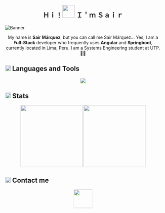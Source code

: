 <h2 align="center">Ｈｉ！<img width="40" src="https://media.tenor.com/SNL9_xhZl9oAAAAi/waving-hand-joypixels.gif"/> Ｉ＇ｍ Ｓａｉｒ</h2>

![Banner](https://media.licdn.com/dms/image/D4E16AQGmPWWq9IsoeQ/profile-displaybackgroundimage-shrink_350_1400/0/1716578919821?e=1721865600&v=beta&t=_860FKy9V4JCuIscW9_Uwqj0QkxT5o257ABLofxLX3I)<br>
<p align="center">My name is <strong>Sair Márquez</strong>, but you can call me Sair Márquez... Yes, I am a <strong>Full-Stack</strong> developer who frequently uses <strong>Angular</strong> and <strong>Springboot</strong>, currently located in Lima, Peru. I am a Systems Engineering student at UTP. 👨‍💻</p>

<h2> <img width="18" src="https://community.gamedev.tv/uploads/db2322/original/3X/e/b/eb0cd23b6f8c73825f4030dee531bed5eaa178c2.gif"/> Languages and Tools</h2>
<p align="center"><img src="https://skillicons.dev/icons?i=angular,html,css,js,bootstrap,tailwind,spring,java,php,typescript,mysql,idea,vscode,git"/></p>

<h2><img width="18" src="https://media.tenor.com/m8ueXkOZi7UAAAAi/sticker-gmail.gif"/> Stats</h2>
<p align="center">
<picture>
  <source height=200 align="center"
    srcset="https://github-readme-stats.vercel.app/api?username=itssos&show_icons=true&theme=dark&card_width=300"
    media="(prefers-color-scheme: dark)"
  />
  <source height=200 align="center"
    srcset="https://github-readme-stats.vercel.app/api?username=itssos&show_icons=true&card_width=300"
    media="(prefers-color-scheme: light), (prefers-color-scheme: no-preference)"
  />
  <img height=200 align="center" src="https://github-readme-stats.vercel.app/api?username=itssos&show_icons=true&card_width=300" />
</picture>

<picture>
  <source height=200 align="center"
    srcset="https://github-readme-stats.vercel.app/api/top-langs/?username=itssos&layout=compact&bg_color=151515&title_color=ffffff&text_color=9f9f9f&card_width=300"
    media="(prefers-color-scheme: dark)"
  />
  <source height=200 align="center"
    srcset="https://github-readme-stats.vercel.app/api/top-langs/?username=itssos&layout=compact&card_width=300"
    media="(prefers-color-scheme: light), (prefers-color-scheme: no-preference)"
  />
  <img height=200 align="center" src="https://github-readme-stats.vercel.app/api/top-langs/?username=itssos&layout=compact&card_width=300" />
</picture>
</p>

<h2><img width="18" src="https://media1.tenor.com/m/aiFLeFGGeXQAAAAC/gmail-pixel-art.gif"/> Contact me </h2>
<div align="center">
  <a target="_blank" href="https://www.linkedin.com/in/sair-marquez-hidalgo/">
	<img height="60" src="https://media1.tenor.com/m/2ZexrTx-QSQAAAAC/linkedin.gif">
  </a>
</div>
